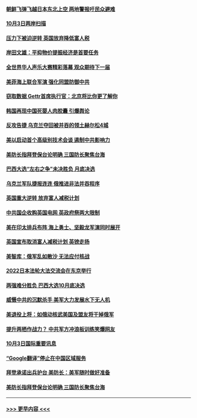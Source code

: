 #### [朝鲜飞弹飞越日本东北上空 两地警报吁民众避难](../pages/prog202/a103543116.md?t=10041050) 
#### [10月3日两岸扫描](../pages/prog202/a103543012.md?t=10041050) 
#### [压力下被迫逆转 英国放弃降低富人税](../pages/prog202/a103543027.md?t=10041050) 
#### [岸田文雄：平抑物价提振经济是首要任务](../pages/prog202/a103543007.md?t=10041050) 
#### [全世界华人声乐大赛精彩落幕 观众期待下一届](../pages/prog202/a103543020.md?t=10041050) 
#### [美菲海上联合军演 强化同盟防御中共](../pages/prog202/a103543005.md?t=10041050) 
#### [窃取数据  Gettr首席执行官：北京将比你更了解你](../pages/prog202/a103542910.md?t=10041050) 
#### [韩国再现中国死婴人肉胶囊 引爆舆论](../pages/prog202/a103542898.md?t=10041050) 
#### [反攻告捷 乌克兰夺回被并吞的领土赫尔松4城](../pages/prog202/a103542815.md?t=10041050) 
#### [美以启动首个高级别技术会谈 遏制中共影响力](../pages/prog202/a103542873.md?t=10041050) 
#### [美防长指拜登保台论明确 三国防长聚焦台海](../pages/prog202/a103542823.md?t=10041050) 
#### [巴西大选“左右之争”未决胜负 月底决选](../pages/prog202/a103542829.md?t=10041050) 
#### [乌克兰军队捷报连连 俄推进非法并吞程序](../pages/prog202/a103542825.md?t=10041050) 
#### [英国重大逆转 放弃富人减税计划](../pages/prog202/a103542827.md?t=10041050) 
#### [中共国企收购英国电网 英政府祭两大限制](../pages/prog202/a103542714.md?t=10041050) 
#### [美在印太排兵布阵 海上勇士、坚毅龙军演同时展开](../pages/prog202/a103542699.md?t=10041050) 
#### [英国宣布取消富人减税计划 英镑走扬](../pages/prog202/a103542688.md?t=10041050) 
#### [美智库：俄军乱如散沙 无法应付核战](../pages/prog202/a103542672.md?t=10041050) 
#### [2022日本法轮大法交流会在东京举行](../pages/prog202/a103542577.md?t=10041050) 
#### [两强难分胜负 巴西大选10月底决选](../pages/prog202/a103542574.md?t=10041050) 
#### [威慑中共的沉默杀手 美军大力发展水下无人机](../pages/prog202/a103542599.md?t=10041050) 
#### [美退役上将：如俄动核武美国及盟友将干掉俄军](../pages/prog202/a103542591.md?t=10041050) 
#### [提升两栖作战力？ 中共军方冲浪板训练笑爆网友](../pages/prog202/a103542586.md?t=10041050) 
#### [10月3日国际重要讯息](../pages/prog202/a103542564.md?t=10041050) 
#### [“Google翻译”停止在中国区域服务](../pages/prog202/a103542515.md?t=10041050) 
#### [拜登承诺出兵护台 美防长：美军随时做好准备](../pages/prog202/a103542527.md?t=10041050) 
#### [美防长指拜登保台论明确 三国防长聚焦台海](../pages/prog202/a103542473.md?t=10041050) 

----
#### [ >>> 更早内容 <<< ](../indexes/prog202-earlier.md)
